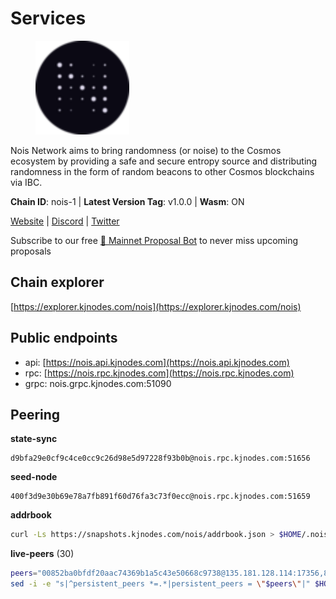 # Services

<figure><img src="https://raw.githubusercontent.com/kj89/cosmos-images/main/logos/nois.png" width="150" alt=""><figcaption></figcaption></figure>

Nois Network aims to bring randomness (or noise)  to the Cosmos ecosystem by providing a safe and  secure entropy source and distributing randomness  in the form of random beacons to other Cosmos blockchains via IBC.

**Chain ID**: nois-1 | **Latest Version Tag**: v1.0.0 | **Wasm**: ON

[Website](https://nois.network) | [Discord](https://discord.gg/dHdpwtEb6F) | [Twitter](https://twitter.com/NoisRNG)



Subscribe to our free [🤖 Mainnet Proposal Bot](https://t.me/kjnodes_proposal_bot) to never miss upcoming proposals


## Chain explorer
[https://explorer.kjnodes.com/nois](https://explorer.kjnodes.com/nois)

## Public endpoints

* api: [https://nois.api.kjnodes.com](https://nois.api.kjnodes.com)
* rpc: [https://nois.rpc.kjnodes.com](https://nois.rpc.kjnodes.com)
* grpc: nois.grpc.kjnodes.com:51090

## Peering

**state-sync**

```text
d9bfa29e0cf9c4ce0cc9c26d98e5d97228f93b0b@nois.rpc.kjnodes.com:51656
```

**seed-node**

```text
400f3d9e30b69e78a7fb891f60d76fa3c73f0ecc@nois.rpc.kjnodes.com:51659
```

**addrbook**
```bash
curl -Ls https://snapshots.kjnodes.com/nois/addrbook.json > $HOME/.noisd/config/addrbook.json
```

**live-peers** (30)
```bash
peers="00852ba0bfdf20aac74369b1a5c43e50668c9738@135.181.128.114:17356,83e530ade685efa61579eccd9f990462cd0ff36e@5.189.157.124:21656,dd7607ce23081b71310137221ebe4610c3114bea@57.128.20.163:17356,d9bfa29e0cf9c4ce0cc9c26d98e5d97228f93b0b@65.109.88.38:51656,271dd7f12a4d9d5b1b740dcb90c55b756bf69dbf@74.50.74.98:26656,95eeb1ac374e4144b05b36f6c5986472e7ef698f@135.181.209.51:26786,9d21af60ad2568ffcb55a0bd0eb03b6cfa2644c5@49.12.120.113:26656,b26e5ac4afbadf96ad31ee3aeb5e6557f2894037@65.108.199.222:30656,0ede37f273933f5f9d6644f68e51128c6332c431@65.108.11.234:26656,922d90c7ef1840c984fcfa387a491c8d3c4481dc@65.108.141.109:55656,c86b0c3ffb4fa65b188ac68d2872a9d91559bce1@65.21.55.133:26656,8ec2fee6c37c07cc5af57ec870015a0191d4707d@65.108.65.36:51656,483678c263d8ceb45b11e450628928d05c641187@194.163.167.138:60656,acf21becb9397db3dc7ad29cd11993c8869d0ad3@65.21.52.246:26656,1eef6409922688e5bf6f00891537552b9ba5540f@135.181.119.59:51656,5cb88ba0649f0ae6e7bb7df9aa6a630702bd3643@91.107.192.45:26656,2e1d9305a5be27fc708ea7bc2fade939be1259e6@65.108.82.62:51656,1893178693fc4e376f8c093ae30e44e27619f79c@198.244.213.94:25156,c98c58a8cd821f8814bb995d30299e76abb485aa@142.132.194.157:26456,a5224f7375f156c07c28f336355e4e727699fad5@65.109.95.26:27656,ebc272824924ea1a27ea3183dd0b9ba713494f83@195.3.220.136:27286,7502abfa0929a2469f10696f6f309c7e7c5555ab@95.217.83.28:17356,763f4cd38f0685616b6657d9a34c1cdbf01ca90c@212.23.222.109:26456,f03752476d5f328b26960e20b6101a68c3c9cd6d@65.109.112.170:27656,ad53e98a88aa0c6f724b457ad6575b83c5f4a02b@167.235.15.19:30656,3aa61724c5fde2d9778346f5f806c41508112ac5@195.154.94.166:26889,0cf59ab91e4a96d6e5427d903644edd18d9421d1@142.132.248.138:26786,3daa2128d58d812f63a0c0cf5d19aeb14f811928@65.109.28.226:03656,8826663aa6d8f28d53978a8c9b7c940bc0818ae8@65.109.93.100:30656,7b7afef902cf7b10791c42b493b2c61a7e8b2c6a@65.21.225.10:19656"
sed -i -e "s|^persistent_peers *=.*|persistent_peers = \"$peers\"|" $HOME/.noisd/config/config.toml
```
